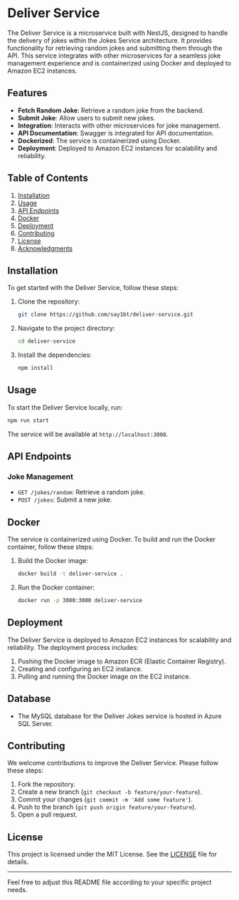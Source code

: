 # Deliver Service

The Deliver Service is a microservice built with NestJS, designed to handle the delivery of jokes within the Jokes Service architecture. It provides functionality for retrieving random jokes and submitting them through the API. This service integrates with other microservices for a seamless joke management experience and is containerized using Docker and deployed to Amazon EC2 instances.

## Features

- **Fetch Random Joke**: Retrieve a random joke from the backend.
- **Submit Joke**: Allow users to submit new jokes.
- **Integration**: Interacts with other microservices for joke management.
- **API Documentation**: Swagger is integrated for API documentation.
- **Dockerized**: The service is containerized using Docker.
- **Deployment**: Deployed to Amazon EC2 instances for scalability and reliability.

## Table of Contents

1. [Installation](#installation)
2. [Usage](#usage)
3. [API Endpoints](#api-endpoints)
4. [Docker](#docker)
5. [Deployment](#deployment)
6. [Contributing](#contributing)
7. [License](#license)
8. [Acknowledgments](#acknowledgments)

## Installation

To get started with the Deliver Service, follow these steps:

1. Clone the repository:
   ```bash
   git clone https://github.com/say1bt/deliver-service.git
   ```

2. Navigate to the project directory:
   ```bash
   cd deliver-service
   ```

3. Install the dependencies:
   ```bash
   npm install
   ```

## Usage

To start the Deliver Service locally, run:
```bash
npm run start
```

The service will be available at `http://localhost:3000`.

## API Endpoints

### Joke Management

- `GET /jokes/random`: Retrieve a random joke.
- `POST /jokes`: Submit a new joke.

## Docker

The service is containerized using Docker. To build and run the Docker container, follow these steps:

1. Build the Docker image:
   ```bash
   docker build -t deliver-service .
   ```

2. Run the Docker container:
   ```bash
   docker run -p 3000:3000 deliver-service
   ```

## Deployment

The Deliver Service is deployed to Amazon EC2 instances for scalability and reliability. The deployment process includes:

1. Pushing the Docker image to Amazon ECR (Elastic Container Registry).
2. Creating and configuring an EC2 instance.
3. Pulling and running the Docker image on the EC2 instance.

 
 ## Database

- The MySQL database for the Deliver Jokes service is hosted in Azure SQL Server.



## Contributing

We welcome contributions to improve the Deliver Service. Please follow these steps:

1. Fork the repository.
2. Create a new branch (`git checkout -b feature/your-feature`).
3. Commit your changes (`git commit -m 'Add some feature'`).
4. Push to the branch (`git push origin feature/your-feature`).
5. Open a pull request.

## License

This project is licensed under the MIT License. See the [LICENSE](LICENSE) file for details.

---

Feel free to adjust this README file according to your specific project needs.

